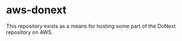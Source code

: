 # aws-donext

This repository exists as a means for hosting some part of the DoNext repository on AWS.
